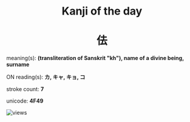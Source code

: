 <h1 align="center">Kanji of the day</h1>
<h1 align="center">佉</h1>
<p align="left">meaning(s): <b>(transliteration of Sanskrit "kh"), name of a divine being, surname</b></p>
<p align="left">ON reading(s): <b>カ, キャ, キョ, コ</b></p>
<p align="left">stroke count: <b>7</b></p>
<p align="left">unicode: <b>4F49</b></p>
<p align="left"><img src="https://komarev.com/ghpvc/?username=tristanwagner-kanjioftheday&label=Views&color=0e75b6&style=flat" alt="views"/></p>
